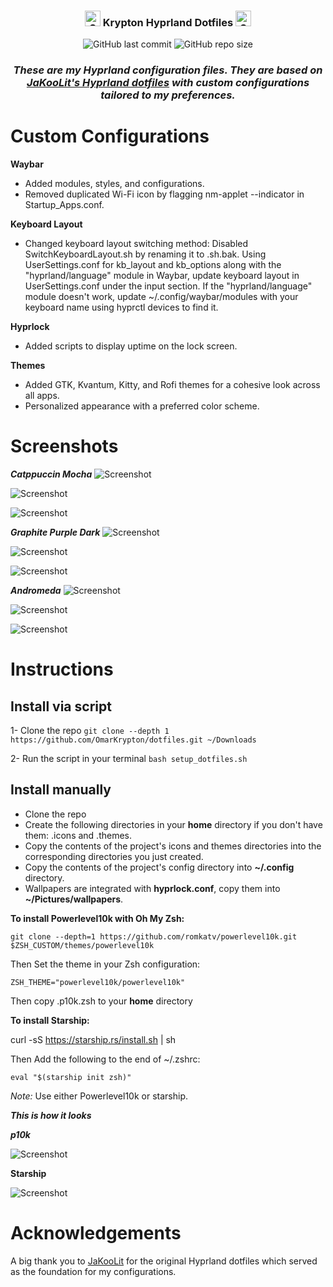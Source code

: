 <h3 align="center">
	<img src="https://raw.githubusercontent.com/Tarikul-Islam-Anik/Telegram-Animated-Emojis/main/Activity/Sparkles.webp" alt="Sparkles" width="25" height="25" />
	Krypton Hyprland Dotfiles
	<img src="https://raw.githubusercontent.com/Tarikul-Islam-Anik/Telegram-Animated-Emojis/main/Activity/Sparkles.webp" alt="Sparkles" width="25" height="25" />
</h3>

 


<div align="center">
  <img src="https://img.shields.io/github/last-commit/OmarKrypton/dotfiles?style=for-the-badge&color=b4befe" alt="GitHub last commit">
  <img src="https://img.shields.io/github/repo-size/OmarKrypton/dotfiles?style=for-the-badge&color=cba6f7" alt="GitHub repo size">
</div>


<div align="center">

 ### *These are my Hyprland configuration files. They are based on [JaKooLit's Hyprland dotfiles](https://github.com/JaKooLit/Hyprland-Dots) with custom configurations tailored to my preferences.*
</div>

# 
# Custom Configurations

**Waybar**

 - Added modules, styles, and configurations.
 - Removed duplicated Wi-Fi icon by flagging nm-applet --indicator in Startup_Apps.conf.

**Keyboard Layout**

 - Changed keyboard layout switching method: Disabled SwitchKeyboardLayout.sh by renaming it to .sh.bak. Using UserSettings.conf for kb_layout and kb_options along with the "hyprland/language" module in Waybar, update keyboard layout in UserSettings.conf under the input section. If the "hyprland/language" module doesn't work, update ~/.config/waybar/modules with your keyboard name using hyprctl devices to find it.

**Hyprlock**

 - Added scripts to display uptime on the lock screen.

**Themes**

 - Added GTK, Kvantum, Kitty, and Rofi themes for a cohesive look across all apps.
 - Personalized appearance with a preferred color scheme.


# Screenshots

***Catppuccin Mocha***
![Screenshot](Screenshots/Screenshot10.png)

![Screenshot](Screenshots/Screenshot11.png)

![Screenshot](Screenshots/Screenshot12.png)

***Graphite Purple Dark***
![Screenshot](Screenshots/Screenshot4.png)

![Screenshot](Screenshots/Screenshot5.png)

![Screenshot](Screenshots/Screenshot6.png)

***Andromeda***
![Screenshot](Screenshots/Screenshot7.png)

![Screenshot](Screenshots/Screenshot8.png)

![Screenshot](Screenshots/Screenshot9.png)


# Instructions

## Install via script
1- Clone the repo
 ```git clone --depth 1 https://github.com/OmarKrypton/dotfiles.git ~/Downloads```


2- Run the script in your terminal ```bash setup_dotfiles.sh```

## Install manually
  - Clone the repo
  - Create the following directories in your **home** directory if you don't have them: .icons and .themes.
  - Copy the contents of the project's icons and themes directories into the corresponding directories you just created.
  - Copy the contents of the project's config directory into **~/.config** directory.
  - Wallpapers are integrated with **hyprlock.conf**, copy them into **~/Pictures/wallpapers**.
  
 
  
  **To install Powerlevel10k with Oh My Zsh:**
  
    git clone --depth=1 https://github.com/romkatv/powerlevel10k.git $ZSH_CUSTOM/themes/powerlevel10k
  
  Then Set the theme in your Zsh configuration:

    ZSH_THEME="powerlevel10k/powerlevel10k"

  Then copy .p10k.zsh to your **home** directory

  
 
  **To install Starship:**
   
   curl -sS https://starship.rs/install.sh | sh
   
  Then Add the following to the end of ~/.zshrc:

    eval "$(starship init zsh)"
    
  
  *Note:* Use either Powerlevel10k or starship.


***This is how it looks***

***p10k***

![Screenshot](Screenshots/Screenshot13.png) 

**Starship**

![Screenshot](Screenshots/Screenshot14.png)


# Acknowledgements

A big thank you to [JaKooLit](https://github.com/JaKooLit) for the original Hyprland dotfiles which served as the foundation for my configurations.
